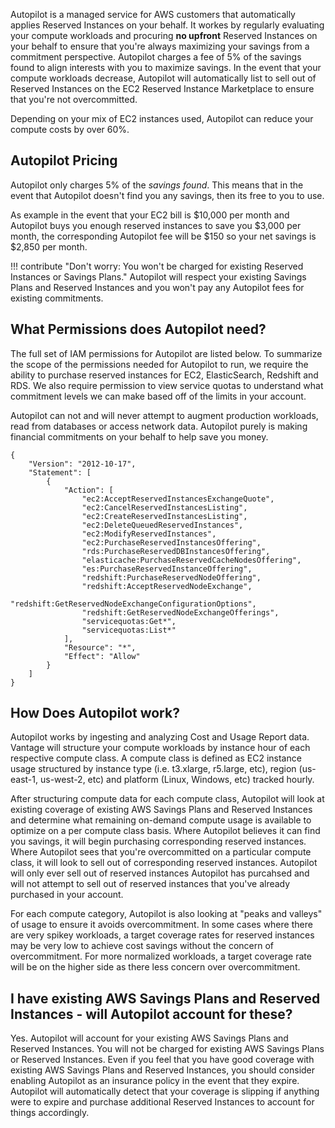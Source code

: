 Autopilot is a managed service for AWS customers that automatically applies Reserved Instances on your behalf. It workes by regularly evaluating your compute workloads and procuring **no upfront** Reserved Instances on your behalf to ensure that you're always maximizing your savings from a commitment perspective. Autopilot charges a fee of 5% of the savings found to align interests with you to maximize savings. In the event that your compute workloads decrease, Autopilot will automatically list to sell out of Reserved Instances on the EC2 Reserved Instance Marketplace to ensure that you're not overcommitted. 

Depending on your mix of EC2 instances used, Autopilot can reduce your compute costs by over 60%.

## Autopilot Pricing

Autopilot only charges 5% of the _savings found_. This means that in the event that Autopilot doesn't find you any savings, then its free to you to use. 

As example in the event that your EC2 bill is $10,000 per month and Autopilot buys you enough reserved instances to save you $3,000 per month, the corresponding Autopilot fee will be $150 so your net savings is $2,850 per month. 


!!! contribute "Don't worry: You won't be charged for existing Reserved Instances or Savings Plans."
     Autopilot will respect your existing Savings Plans and Reserved Instances and you won't pay any Autopilot fees for existing commitments. 


## What Permissions does Autopilot need?

The full set of IAM permissions for Autopilot are listed below. To summarize the scope of the permissions needed for Autopilot to run, we require the ability to purchase reserved instances for EC2, ElasticSearch, Redshift and RDS. We also require permission to view service quotas to understand what commitment levels we can make based off of the limits in your account.

Autopilot can not and will never attempt to augment production workloads, read from databases or access network data. Autopilot purely is making financial commitments on your behalf to help save you money. 

```
{
    "Version": "2012-10-17",
    "Statement": [
        {
            "Action": [
                "ec2:AcceptReservedInstancesExchangeQuote",
                "ec2:CancelReservedInstancesListing",
                "ec2:CreateReservedInstancesListing",
                "ec2:DeleteQueuedReservedInstances",
                "ec2:ModifyReservedInstances",
                "ec2:PurchaseReservedInstancesOffering",
                "rds:PurchaseReservedDBInstancesOffering",
                "elasticache:PurchaseReservedCacheNodesOffering",
                "es:PurchaseReservedInstanceOffering",
                "redshift:PurchaseReservedNodeOffering",
                "redshift:AcceptReservedNodeExchange",
                "redshift:GetReservedNodeExchangeConfigurationOptions",
                "redshift:GetReservedNodeExchangeOfferings",
                "servicequotas:Get*",
                "servicequotas:List*"
            ],
            "Resource": "*",
            "Effect": "Allow"
        }
    ]
}
```


## How Does Autopilot work?

Autopilot works by ingesting and analyzing Cost and Usage Report data. Vantage will structure your compute workloads by instance hour of each respective compute class. A compute class is defined as EC2 instance usage structured by instance type (i.e. t3.xlarge, r5.large, etc), region (us-east-1, us-west-2, etc) and platform (Linux, Windows, etc) tracked hourly.

After structuring compute data for each compute class, Autopilot will look at existing coverage of existing AWS Savings Plans and Reserved Instances and determine what remaining on-demand compute usage is available to optimize on a per compute class basis. Where Autopilot believes it can find you savings, it will begin purchasing corresponding reserved instances. Where Autopilot sees that you're overcommitted on a particular compute class, it will look to sell out of corresponding reserved instances. Autopilot will only ever sell out of reserved instances Autopilot has purcahsed and will not attempt to sell out of reserved instances that you've already purchased in your account.  

For each compute category, Autopilot is also looking at "peaks and valleys" of usage to ensure it avoids overcommitment. In some cases where there are very spikey workloads, a target coverage rates for reserved instances may be very low to achieve cost savings without the concern of overcommitment. For more normalized workloads, a target coverage rate will be on the higher side as there less concern over overcommitment. 

## I have existing AWS Savings Plans and Reserved Instances - will Autopilot account for these?

Yes. Autopilot will account for your existing AWS Savings Plans and Reserved Instances. You will not be charged for existing AWS Savings Plans or Reserved Instances. Even if you feel that you have good coverage with existing AWS Savings Plans and Reserved Instances, you should consider enabling Autopilot as an insurance policy in the event that they expire. Autopilot will automatically detect that your coverage is slipping if anything were to expire and purchase additional Reserved Instances to account for things accordingly. 